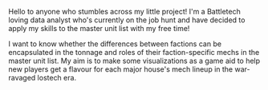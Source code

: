 Hello to anyone who stumbles across my little project!
I'm a Battletech loving data analyst who's currently on the job hunt and have decided to apply my skills to the master unit list with my free time!

I want to know whether the differences between factions can be encapsulated in the tonnage and roles of their faction-specific mechs
in the master unit list. My aim is to make some visualizations as a game aid to help new players get a flavour for each major house's 
mech lineup in the war-ravaged lostech era.

